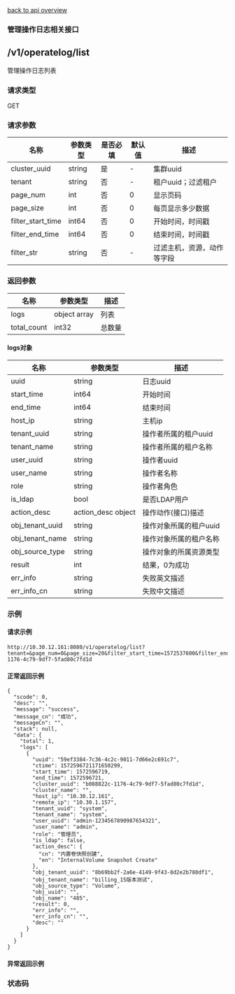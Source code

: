 [back to api overview](../api_overview.md#label_api)
### 管理操作日志相关接口
## /v1/operatelog/list
管理操作日志列表
### 请求类型
GET
### 请求参数

 名称 | 参数类型 | 是否必填 | 默认值 | 描述
--- |---|---|--- |---
 cluster_uuid|string|是|-|集群uuid
 tenant|string| 否|-|租户uuid；过滤租户
 page_num|int|否|0|显示页码
 page_size|int|否|0|每页显示多少数据
 filter_start_time|int64|否|0|开始时间，时间戳
 filter_end_time|int64|否|0|结束时间，时间戳
 filter_str|string|否|-|过滤主机，资源，动作等字段

### 返回参数

名称|参数类型|描述
---|---|---
logs|object array|列表
total_count|int32|总数量

#### logs对象
名称|参数类型|描述
---|---|---
uuid|string|日志uuid
start_time|int64|开始时间
end_time|int64|结束时间
host_ip|string|主机ip
tenant_uuid|string|操作者所属的租户uuid
tenant_name|string|操作者所属的租户名称
user_uuid|string|操作者uuid
user_name|string|操作者名称
role|string|操作者角色
is_ldap|bool|是否LDAP用户
action_desc|action_desc object|操作动作(接口)描述
obj_tenant_uuid|string|操作对象所属的租户uuid
obj_tenant_name|string|操作对象所属的租户名称
obj_source_type|string|操作对象的所属资源类型
result|int|结果，0为成功
err_info|string|失败英文描述
err_info_cn|string|失败中文描述

### 示例

#### 请求示例
```
http://10.30.12.161:8080/v1/operatelog/list?tenant=&page_num=0&page_size=20&filter_start_time=1572537600&filter_end_time=1572969600&filter_str=485&cluster_uuid=b088822c-1176-4c79-9df7-5fad80c7fd1d
```

#### 正常返回示例
```
{
  "scode": 0,
  "desc": "",
  "message": "success",
  "message_cn": "成功",
  "messageCn": "",
  "stack": null,
  "data": {
    "total": 1,
    "logs": [
      {
        "uuid": "59ef3384-7c36-4c2c-9011-7d66e2c691c7",
        "ctime": 1572596721171650299,
        "start_time": 1572596719,
        "end_time": 1572596721,
        "cluster_uuid": "b088822c-1176-4c79-9df7-5fad80c7fd1d",
        "cluster_name": "",
        "host_ip": "10.30.12.161",
        "remote_ip": "10.30.1.157",
        "tenant_uuid": "system",
        "tenant_name": "system",
        "user_uuid": "admin-1234567890987654321",
        "user_name": "admin",
        "role": "管理员",
        "is_ldap": false,
        "action_desc": {
          "cn": "内置卷快照创建",
          "en": "InternalVolume Snapshot Create"
        },
        "obj_tenant_uuid": "8b69bb2f-2a6e-4149-9f43-8d2e2b780df1",
        "obj_tenant_name": "billing_15版本测试",
        "obj_source_type": "Volume",
        "obj_uuid": "",
        "obj_name": "485",
        "result": 0,
        "err_info": "",
        "err_info_cn": "",
        "desc": ""
      }
    ]
  }
}
```

#### 异常返回示例

### 状态码

